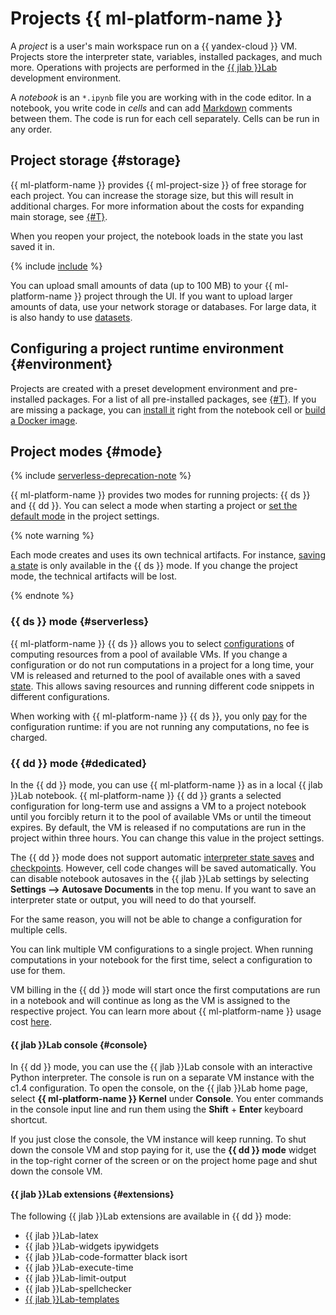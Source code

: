 # Projects {{ ml-platform-name }}

A _project_ is a user's main workspace run on a {{ yandex-cloud }} VM. Projects store the interpreter state, variables, installed packages, and much more. Operations with projects are performed in the [{{ jlab }}Lab](https://jupyter.org/) development environment.

A _notebook_ is an `*.ipynb` file you are working with in the code editor. In a notebook, you write code in _cells_ and can add [Markdown](https://jupyter-notebook.readthedocs.io/en/stable/examples/Notebook/Working%20With%20Markdown%20Cells.html) comments between them. The code is run for each cell separately. Cells can be run in any order.

## Project storage {#storage}

{{ ml-platform-name }} provides {{ ml-project-size }} of free storage for each project. You can increase the storage size, but this will result in additional charges. For more information about the costs for expanding main storage, see [{#T}](../pricing.md).

When you reopen your project, the notebook loads in the state you last saved it in.

{% include [include](../../_includes/datasphere/saving-variables-warn.md) %}

You can upload small amounts of data (up to 100 MB) to your {{ ml-platform-name }} project through the UI. If you want to upload larger amounts of data, use your network storage or databases. For large data, it is also handy to use [datasets](dataset.md).

## Configuring a project runtime environment {#environment}

Projects are created with a preset development environment and pre-installed packages. For a list of all pre-installed packages, see [{#T}](preinstalled-packages.md). If you are missing a package, you can [install it](../operations/projects/install-dependencies.md) right from the notebook cell or [build a Docker image](../operations/user-images.md).

## Project modes {#mode}

{% include [serverless-deprecation-note](../../_includes/datasphere/serverless-deprecation-note.md) %}

{{ ml-platform-name }} provides two modes for running projects: {{ ds }} and {{ dd }}. You can select a mode when starting a project or [set the default mode](../operations/projects/update.md) in the project settings.

{% note warning %}

Each mode creates and uses its own technical artifacts. For instance, [saving a state](save-state.md) is only available in the {{ ds }} mode. If you change the project mode, the technical artifacts will be lost.

{% endnote %}

### {{ ds }} mode {#serverless}

{{ ml-platform-name }} {{ ds }} allows you to select [configurations](configurations.md) of computing resources from a pool of available VMs. If you change a configuration or do not run computations in a project for a long time, your VM is released and returned to the pool of available ones with a saved [state](save-state.md). This allows saving resources and running different code snippets in different configurations.

When working with {{ ml-platform-name }} {{ ds }}, you only [pay](../pricing.md) for the configuration runtime: if you are not running any computations, no fee is charged.

### {{ dd }} mode {#dedicated}

In the {{ dd }} mode, you can use {{ ml-platform-name }} as in a local {{ jlab }}Lab notebook. {{ ml-platform-name }} {{ dd }} grants a selected configuration for long-term use and assigns a VM to a project notebook until you forcibly return it to the pool of available VMs or until the timeout expires. By default, the VM is released if no computations are run in the project within three hours. You can change this value in the project settings.

The {{ dd }} mode does not support automatic [interpreter state saves](save-state.md) and [checkpoints](checkpoints.md). However, cell code changes will be saved automatically. You can disable notebook autosaves in the {{ jlab }}Lab settings by selecting **Settings ⟶ Autosave Documents** in the top menu. If you want to save an interpreter state or output, you will need to do that yourself.

For the same reason, you will not be able to change a configuration for multiple cells.

You can link multiple VM configurations to a single project. When running computations in your notebook for the first time, select a configuration to use for them.

VM billing in the {{ dd }} mode will start once the first computations are run in a notebook and will continue as long as the VM is assigned to the respective project. You can learn more about {{ ml-platform-name }} usage cost [here](../pricing.md).

#### {{ jlab }}Lab console {#console}

In {{ dd }} mode, you can use the {{ jlab }}Lab console with an interactive Python interpreter. The console is run on a separate VM instance with the c1.4 configuration. To open the console, on the {{ jlab }}Lab home page, select **{{ ml-platform-name }} Kernel** under **Console**. You enter commands in the console input line and run them using the **Shift** + **Enter** keyboard shortcut.

If you just close the console, the VM instance will keep running. To shut down the console VM and stop paying for it, use the **{{ dd }} mode** widget in the top-right corner of the screen or on the project home page and shut down the console VM.

#### {{ jlab }}Lab extensions {#extensions}

The following {{ jlab }}Lab extensions are available in {{ dd }} mode:

* {{ jlab }}Lab-latex
* {{ jlab }}Lab-widgets ipywidgets
* {{ jlab }}Lab-code-formatter black isort
* {{ jlab }}Lab-execute-time
* {{ jlab }}Lab-limit-output
* {{ jlab }}Lab-spellchecker
* [{{ jlab }}Lab-templates](../operations/projects/templates.md)
